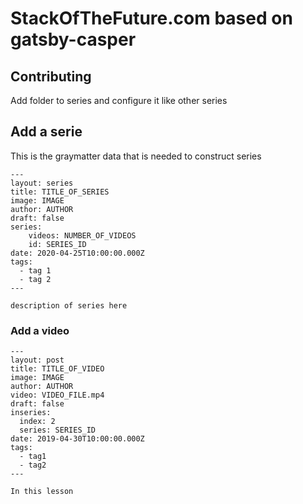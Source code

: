 # StackOfTheFuture.com based on gatsby-casper

## Contributing
Add folder to series and configure it like other series

## Add a serie

This is the graymatter data that is needed to construct series

```
---
layout: series
title: TITLE_OF_SERIES
image: IMAGE
author: AUTHOR
draft: false
series:
    videos: NUMBER_OF_VIDEOS
    id: SERIES_ID
date: 2020-04-25T10:00:00.000Z
tags:
  - tag 1
  - tag 2
---

description of series here

```

### Add a video

```
---
layout: post
title: TITLE_OF_VIDEO
image: IMAGE
author: AUTHOR
video: VIDEO_FILE.mp4
draft: false
inseries:
  index: 2
  series: SERIES_ID
date: 2019-04-30T10:00:00.000Z
tags:
  - tag1
  - tag2
---

In this lesson
```